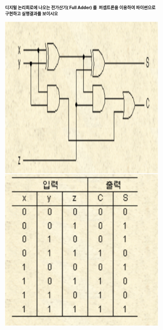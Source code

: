 #### **디지털 논리회로에 나오는 전가산기( Full Adder) 를  퍼셉트론을 이용하여 파이썬으로 구현하고 실행결과를 보이시오**

<img src="./전가산기.png"  width="930" height="500">
<img src="./진리표.png"  width="930" height="500">

</p>
